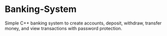 # Banking-System
Simple C++ banking system to create accounts, deposit, withdraw, transfer money, and view transactions with password protection.

